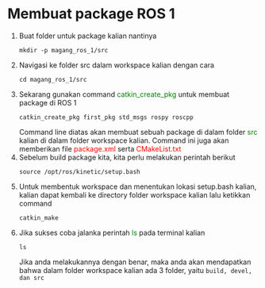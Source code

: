 # Membuat package ROS 1

1. Buat folder untuk package kalian nantinya
   ```
   mkdir -p magang_ros_1/src
   ```
2. Navigasi ke folder src dalam workspace kalian dengan cara
   ```
   cd magang_ros_1/src
   ```
3. Sekarang gunakan command <span style="color:green">catkin_create_pkg</span> untuk membuat package di ROS 1
   ```
   catkin_create_pkg first_pkg std_msgs rospy roscpp
   ```
   Command line diatas akan membuat sebuah package di dalam folder <span style="color:green">src</span> kalian di dalam folder workspace kalian. Command ini juga akan memberikan file <span style="color:red">package.xml</span> serta <span style="color:red">CMakeList.txt</span>
4. Sebelum build package kita, kita perlu melakukan perintah berikut
   ```
   source /opt/ros/kinetic/setup.bash
   ```
5. Untuk membentuk workspace dan menentukan lokasi setup.bash kalian, kalian dapat kembali ke directory folder workspace kalian lalu ketikkan command
   ```
   catkin_make
   ```
6. Jika sukses coba jalanka perintah <span style="color:green">ls</span> pada terminal kalian
   ```
   ls
   ```
   Jika anda melakukannya dengan benar, maka anda akan mendapatkan bahwa dalam folder workspace kalian ada 3 folder, yaitu
        ```
        build,
        devel, dan
        src
        ```
